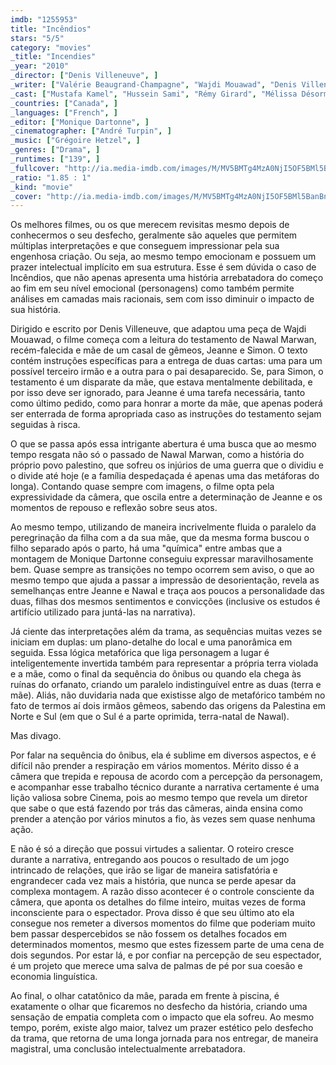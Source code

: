 ```yaml
---
imdb: "1255953"
title: "Incêndios"
stars: "5/5"
category: "movies"
_title: "Incendies"
_year: "2010"
_director: ["Denis Villeneuve", ]
_writer: ["Valérie Beaugrand-Champagne", "Wajdi Mouawad", "Denis Villeneuve", ]
_cast: ["Mustafa Kamel", "Hussein Sami", "Rémy Girard", "Mélissa Désormeaux-Poulin", "Maxim Gaudette", "Dominique Briand", "Lubna Azabal", "Frédéric Paquet", "Hamed Najem", ]
_countries: ["Canada", ]
_languages: ["French", ]
_editor: ["Monique Dartonne", ]
_cinematographer: ["André Turpin", ]
_music: ["Grégoire Hetzel", ]
_genres: ["Drama", ]
_runtimes: ["139", ]
_fullcover: "http://ia.media-imdb.com/images/M/MV5BMTg4MzA0NjI5OF5BMl5BanBnXkFtZTcwNTUwMzQzNg@@.jpg"
_ratio: "1.85 : 1"
_kind: "movie"
_cover: "http://ia.media-imdb.com/images/M/MV5BMTg4MzA0NjI5OF5BMl5BanBnXkFtZTcwNTUwMzQzNg@@._V1._SX99_SY140_.jpg"
---
```


Os melhores filmes, ou os que merecem revisitas mesmo depois de conhecermos o seu desfecho, geralmente são aqueles que permitem múltiplas interpretações e que conseguem impressionar pela sua engenhosa criação. Ou seja, ao mesmo tempo emocionam e possuem um prazer intelectual implícito em sua estrutura. Esse é sem dúvida o caso de Incêndios, que não apenas apresenta uma história arrebatadora do começo ao fim em seu nível emocional (personagens) como também permite análises em camadas mais racionais, sem com isso diminuir o impacto de sua história.

Dirigido e escrito por Denis Villeneuve, que adaptou uma peça de Wajdi Mouawad, o filme começa com a leitura do testamento de Nawal Marwan, recém-falecida e mãe de um casal de gêmeos, Jeanne e Simon. O texto contém instruções específicas para a entrega de duas cartas: uma para um possível terceiro irmão e a outra para o pai desaparecido. Se, para Simon, o testamento é um disparate da mãe, que estava mentalmente debilitada, e por isso deve ser ignorado, para Jeanne é uma tarefa necessária, tanto como último pedido, como para honrar a morte da mãe, que apenas poderá ser enterrada de forma apropriada caso as instruções do testamento sejam seguidas à risca.

O que se passa após essa intrigante abertura é uma busca que ao mesmo tempo resgata não só o passado de Nawal Marwan, como a história do próprio povo palestino, que sofreu os injúrios de uma guerra que o dividiu e o divide até hoje (e a família despedaçada é apenas uma das metáforas do longa). Contando quase sempre com imagens, o filme opta pela expressividade da câmera, que oscila entre a determinação de Jeanne e os momentos de repouso e reflexão sobre seus atos.

Ao mesmo tempo, utilizando de maneira incrivelmente fluida o paralelo da peregrinação da filha com a da sua mãe, que da mesma forma buscou o filho separado após o parto, há uma "química" entre ambas que a montagem de Monique Dartonne conseguiu expressar maravilhosamente bem. Quase sempre as transições no tempo ocorrem sem aviso, o que ao mesmo tempo que ajuda a passar a impressão de desorientação, revela as semelhanças entre Jeanne e Nawal e traça aos poucos a personalidade das duas, filhas dos mesmos sentimentos e convicções (inclusive os estudos é artifício utilizado para juntá-las na narrativa).

Já ciente das interpretações além da trama, as sequências muitas vezes se iniciam em duplas: um plano-detalhe do local e uma panorâmica em seguida. Essa lógica metafórica que liga personagem a lugar é inteligentemente invertida também para representar a própria terra violada e a mãe, como o final da sequência do ônibus ou quando ela chega às ruínas do orfanato, criando um paralelo indistinguível entre as duas (terra e mãe). Aliás, não duvidaria nada que existisse algo de metafórico também no fato de termos aí dois irmãos gêmeos, sabendo das origens da Palestina em Norte e Sul (em que o Sul é a parte oprimida, terra-natal de Nawal).

Mas divago.

Por falar na sequência do ônibus, ela é sublime em diversos aspectos, e é difícil não prender a respiração em vários momentos. Mérito disso é a câmera que trepida e repousa de acordo com a percepção da personagem, e acompanhar esse trabalho técnico durante a narrativa certamente é uma lição valiosa sobre Cinema, pois ao mesmo tempo que revela um diretor que sabe o que está fazendo por trás das câmeras, ainda ensina como prender a atenção por vários minutos a fio, às vezes sem quase nenhuma ação.

E não é só a direção que possui virtudes a salientar. O roteiro cresce durante a narrativa, entregando aos poucos o resultado de um jogo intrincado de relações, que irão se ligar de maneira satisfatória e engrandecer cada vez mais a história, que nunca se perde apesar da complexa montagem. A razão disso acontecer é o controle consciente da câmera, que aponta os detalhes do filme inteiro, muitas vezes de forma inconsciente para o espectador. Prova disso é que seu último ato ela consegue nos remeter a diversos momentos do filme que poderiam muito bem passar despercebidos se não fossem os detalhes focados em determinados momentos, mesmo que estes fizessem parte de uma cena de dois segundos. Por estar lá, e por confiar na percepção de seu espectador, é um projeto que merece uma salva de palmas de pé por sua coesão e economia linguística.

Ao final, o olhar catatônico da mâe, parada em frente à piscina, é exatamente o olhar que ficaremos no desfecho da história, criando uma sensação de empatia completa com o impacto que ela sofreu. Ao mesmo tempo, porém, existe algo maior, talvez um prazer estético pelo desfecho da trama, que retorna de uma longa jornada para nos entregar, de maneira magistral, uma conclusão intelectualmente arrebatadora.

